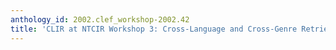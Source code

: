 ```yaml
---
anthology_id: 2002.clef_workshop-2002.42
title: 'CLIR at NTCIR Workshop 3: Cross-Language and Cross-Genre Retrieval'
---
```


